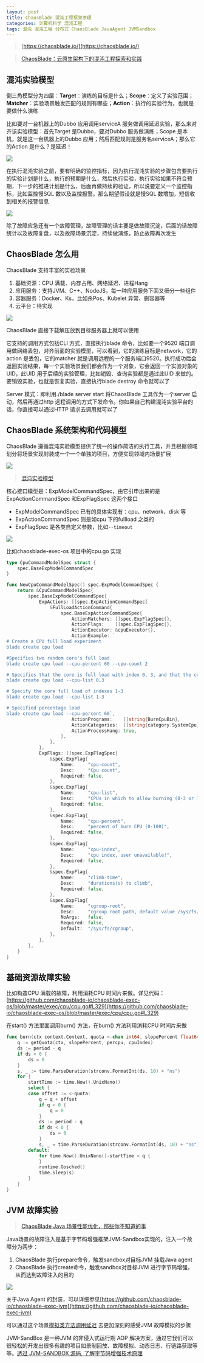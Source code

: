 ```yaml
---
layout: post
title: ChaosBlade 混沌工程框架原理
categories: 计算机科学 混沌工程 
tags: 混沌 混沌工程 分布式 ChaosBlade JavaAgent JVMSandbox
---
```


>[https://chaosblade.io/](https://chaosblade.io/)

>[ChaosBlade：云原生架构下的混沌工程探索和实践](https://chaosblade.io/blog/2019/10/17/chaosblade-cloud-native)

## 混沌实验模型

倒三角模型分为四层：**Target**：演练的目标是什么；**Scope**：定义了实验范围；**Matcher**：实验场景触发匹配的规则有哪些；**Action**：执行的实验行为，也就是要做什么演练

比如要对一台机器上的Dubbo 应用调用serviceA 服务做调用延迟实验，那么来对齐该实验模型：首先Target 是Dubbo，要对Dubbo 服务做演练；Scope 是本机，就是这一台机器上的Dubbo 应用；然后匹配规则是服务名serviceA；那么它的Action 是什么？是延迟！

![](../media/image/2024-12-21/01.jpg)

在执行混沌实验之前，要有明确的监控指标，因为执行混沌实验的步骤包含要执行的实验计划是什么，执行的预期是什么，然后执行实验，执行实验如果不符合预期，下一步的推进计划是什么，后面再做持续的验证，所以说要定义一个监控指标，比如监控慢SQL 数以及监控报警。那么期望假设就是慢SQL 数增加，短信收到相关的报警信息

![](../media/image/2024-12-21/02.png)

除了故障应急还有一个故障管理，故障管理的话主要是做故障沉淀，后面的话故障统计以及故障复盘，以及故障场景沉淀，持续做演练，防止故障再次发生

## ChaosBlade 怎么用

ChaosBlade 支持丰富的实验场景

1. 基础资源：CPU 满载、内存占用、网络延迟、进程Hang
2. 应用服务：支持JVM、C++、NodeJS，每一种应用服务下面又细分一些组件
3. 容器服务：Docker、Ks，比如杀Pos、Kubelet 异常、删容器等
4. 云平台：待实现

![](../media/image/2024-12-21/03.png)

ChaosBlade 直接下载解压放到目标服务器上就可以使用

它支持的调用方式包括CLI 方式，直接执行blade 命令，比如要一个9520 端口调用做网络丢包，对齐前面的实验模型，可以看到，它的演练目标是network，它的action 是丢包，它的matcher 就是调用远程的一个服务端口9520。执行成功后会返回实验结果，每一个实验场景我们都会作为一个对象，它会返回一个实验对象的UID，此UID 用于后续的实验管理，比如销毁、查询实验都是通过此UID 来做的。要销毁实验，也就是恢复实验，直接执行blade destroy 命令就可以了

Server 模式：即利用./blade server start 将ChaosBlade 工具作为一个server 启动，然后再通过http 远程调用的方式下发命令。你如果自己构建混沌实验平台的话，你直接可以通过HTTP 请求去调用就可以了

## ChaosBlade 系统架构和代码模型

ChaosBlade 遵循混沌实验模型提供了统一的操作简洁的执行工具，并且根据领域划分将场景实现封装成一个一个单独的项目，方便实现领域内场景扩展

![](../media/image/2024-12-21/04.jpg)

>[混沌实验模型](https://github.com/chaosblade-io/chaosblade/wiki/%E6%B7%B7%E6%B2%8C%E5%AE%9E%E9%AA%8C%E6%A8%A1%E5%9E%8B)

核心接口模型是：ExpModelCommandSpec，由它引申出来的是ExpActionCommandSpec 和ExpFlagSpec 这两个接口

* ExpModelCommandSpec 已有的具体实现有：cpu、network、disk 等
* ExpActionCommandSpec 则是如cpu 下的fullload 之类的
* ExpFlagSpec 是各类自定义参数，比如`--timeout`

![](../media/image/2024-12-21/05.png)

比如chaosblade-exec-os 项目中的cpu.go 实现

```go
type CpuCommandModelSpec struct {
    spec.BaseExpModelCommandSpec
}

func NewCpuCommandModelSpec() spec.ExpModelCommandSpec {
    return &CpuCommandModelSpec{
        spec.BaseExpModelCommandSpec{
            ExpActions: []spec.ExpActionCommandSpec{
                &FullLoadActionCommand{
                    spec.BaseExpActionCommandSpec{
                        ActionMatchers: []spec.ExpFlagSpec{},
                        ActionFlags:    []spec.ExpFlagSpec{},
                        ActionExecutor: &cpuExecutor{},
                        ActionExample: `
# Create a CPU full load experiment
blade create cpu load

#Specifies two random core's full load
blade create cpu load --cpu-percent 60 --cpu-count 2

# Specifies that the core is full load with index 0, 3, and that the core's index starts at 0
blade create cpu load --cpu-list 0,3

# Specify the core full load of indexes 1-3
blade create cpu load --cpu-list 1-3

# Specified percentage load
blade create cpu load --cpu-percent 60`,
                        ActionPrograms:    []string{BurnCpuBin},
                        ActionCategories:  []string{category.SystemCpu},
                        ActionProcessHang: true,
                    },
                },
            },
            ExpFlags: []spec.ExpFlagSpec{
                &spec.ExpFlag{
                    Name:     "cpu-count",
                    Desc:     "Cpu count",
                    Required: false,
                },
                &spec.ExpFlag{
                    Name:     "cpu-list",
                    Desc:     "CPUs in which to allow burning (0-3 or 1,3)",
                    Required: false,
                },
                &spec.ExpFlag{
                    Name:     "cpu-percent",
                    Desc:     "percent of burn CPU (0-100)",
                    Required: false,
                },
                &spec.ExpFlag{
                    Name:     "cpu-index",
                    Desc:     "cpu index, user unavailable!",
                    Required: false,
                },
                &spec.ExpFlag{
                    Name:     "climb-time",
                    Desc:     "durations(s) to climb",
                    Required: false,
                },
                &spec.ExpFlag{
                    Name:     "cgroup-root",
                    Desc:     "cgroup root path, default value /sys/fs/cgroup",
                    NoArgs:   false,
                    Required: false,
                    Default:  "/sys/fs/cgroup",
                },
            },
        },
    }
}
```

## 基础资源故障实验

比如构造CPU 满载的故障，利用消耗CPU 时间片来做。详见代码：[https://github.com/chaosblade-io/chaosblade-exec-os/blob/master/exec/cpu/cpu.go#L329](https://github.com/chaosblade-io/chaosblade-exec-os/blob/master/exec/cpu/cpu.go#L329)

在start() 方法里面调用burn() 方法，在burn() 方法利用消耗CPU 时间片来做

```go
func burn(ctx context.Context, quota <-chan int64, slopePercent float64, percpu bool, cpuIndex int) {
    q := getQuota(ctx, slopePercent, percpu, cpuIndex)
    ds := period - q
    if ds < 0 {
        ds = 0
    }
    s, _ := time.ParseDuration(strconv.FormatInt(ds, 10) + "ns")
    for {
        startTime := time.Now().UnixNano()
        select {
        case offset := <-quota:
            q = q + offset
            if q < 0 {
                q = 0
            }
            ds := period - q
            if ds < 0 {
                ds = 0
            }
            s, _ = time.ParseDuration(strconv.FormatInt(ds, 10) + "ns")
        default:
            for time.Now().UnixNano()-startTime < q {
            }
            runtime.Gosched()
            time.Sleep(s)
        }
    }
}
```

## JVM 故障实验

>[ChaosBlade Java 场景性能优化，那些你不知道的事](https://chaosblade.io/blog/2022/09/09/chaosblade-java)

Java场景的故障注入是基于字节码增强框架JVM-Sandbox实现的，注入一个故障分为两步：

1. ChaosBlade 执行prepare命令，触发sandbox对目标JVM 挂载Java agent
2. ChaosBlade 执行create命令，触发sandbox对目标JVM 进行字节码增强，从而达到故障注入的目的

![](../media/image/2024-12-21/06.png)

关于Java Agent 的封装，可以详细参见[https://github.com/chaosblade-io/chaosblade-exec-jvm](https://github.com/chaosblade-io/chaosblade-exec-jvm)

可以通过这个场景[模拟类方法调用延迟](https://chaosblade.io/docs/experiment-types/application/jvm/blade_create_jvm_delay) 去更加深刻的感受JVM 故障模拟的步骤

JVM-SandBox 是一种JVM 的非侵入式运行期 AOP 解决方案，通过它我们可以很轻松的开发出很多有趣的项目如录制回放、故障模拟、动态日志、行链路获取等等。[透过 JVM-SANDBOX 源码, 了解字节码增强技术原理](https://xie.infoq.cn/article/c5be9834709f7eb48cfa683b1)
